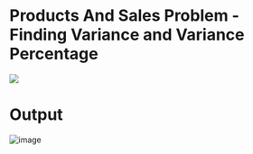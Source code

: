 # Products And Sales Problem - Finding Variance and Variance Percentage
<img src="https://i.ibb.co/BqqmSWR/image.png">

# Output
<img src="https://i.ibb.co/K77hkyj/image.png" alt="image" border="0">
